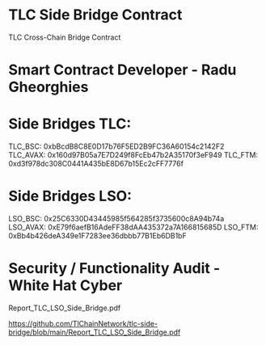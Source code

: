 # TLC Side Bridge Contract

TLC Cross-Chain Bridge Contract

# Smart Contract Developer - Radu Gheorghies
# Side Bridges TLC:
TLC_BSC: 0xbBcdB8C8E0D17b76F5ED2B9FC36A60154c2142F2
TLC_AVAX: 0x160d97B05a7E7D249f8FcEb47b2A35170f3eF949
TLC_FTM: 0xd3f978dc308C0441A435bE8D67b15Ec2cFF7776f

# Side Bridges LSO:
LSO_BSC: 0x25C6330D43445985f564285f3735600c8A94b74a
LSO_AVAX: 0xE79f6aefB16AdeFF38dAA435372a7A166815685D
LSO_FTM: 0xBb4b426deA349e1F7283ee36dbbb77B1Eb6DB1bF

# Security / Functionality Audit - White Hat Cyber 

Report_TLC_LSO_Side_Bridge.pdf

https://github.com/TlChainNetwork/tlc-side-bridge/blob/main/Report_TLC_LSO_Side_Bridge.pdf